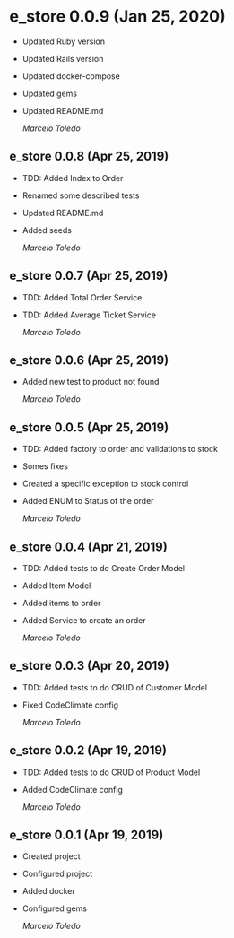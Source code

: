 # e_store 0.0.9 (Jan 25, 2020)

* Updated Ruby version
* Updated Rails version
* Updated docker-compose
* Updated gems
* Updated README.md

  *Marcelo Toledo*

## e_store 0.0.8 (Apr 25, 2019)

* TDD: Added Index to Order
* Renamed some described tests
* Updated README.md
* Added seeds

  *Marcelo Toledo*

## e_store 0.0.7 (Apr 25, 2019)

* TDD: Added Total Order Service
* TDD: Added Average Ticket Service

  *Marcelo Toledo*

## e_store 0.0.6 (Apr 25, 2019)

* Added new test to product not found

  *Marcelo Toledo*

## e_store 0.0.5 (Apr 25, 2019)

* TDD: Added factory to order and validations to stock
* Somes fixes
* Created a specific exception to stock control
* Added ENUM to Status of the order

  *Marcelo Toledo*

## e_store 0.0.4 (Apr 21, 2019)

* TDD: Added tests to do Create Order Model
* Added Item Model
* Added items to order
* Added Service to create an order

  *Marcelo Toledo*

## e_store 0.0.3 (Apr 20, 2019)

* TDD: Added tests to do CRUD of Customer Model
* Fixed CodeClimate config

  *Marcelo Toledo*

## e_store 0.0.2 (Apr 19, 2019)

* TDD: Added tests to do CRUD of Product Model
* Added CodeClimate config

  *Marcelo Toledo*

## e_store 0.0.1 (Apr 19, 2019)

* Created project
* Configured project
* Added docker
* Configured gems

  *Marcelo Toledo*
